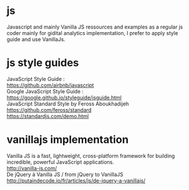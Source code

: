 # js
Javascript and mainly Vanilla JS ressources and examples as a regular js coder mainly for gidital analytics implementation, I prefer to apply style guide and use VanillaJs.

# js style guides
JavaScript Style Guide :   
https://github.com/airbnb/javascript  
Google JavaScript Style Guide :   
https://google.github.io/styleguide/jsguide.html  
JavaScript Standard Style by Feross Aboukhadijeh  
https://github.com/feross/standard  
https://standardjs.com/demo.html

# vanillajs implementation
Vanilla JS is a fast, lightweight, cross-platform framework for building incredible, powerful JavaScript applications.  
http://vanilla-js.com/  
De jQuery à Vanilla JS / from jQuery to VanillaJS  
http://putaindecode.io/fr/articles/js/de-jquery-a-vanillajs/  
